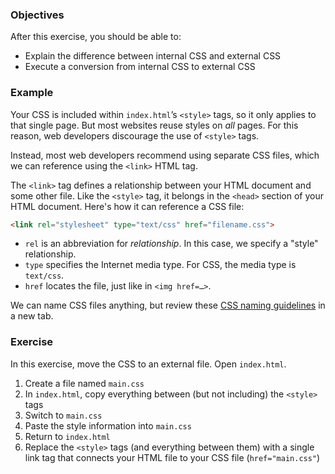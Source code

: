 ### Objectives

After this exercise, you should be able to:

- Explain the difference between internal CSS and external CSS
- Execute a conversion from internal CSS to external CSS

### Example

Your CSS is included within `index.html`’s `<style>` tags, so it only applies to that single page. But most websites reuse styles on *all* pages. For this reason, web developers discourage the use of `<style>` tags.

Instead, most web developers recommend using separate CSS files, which we can reference using the `<link>` HTML tag.

The `<link>` tag defines a relationship between your HTML document and some other file. Like the `<style>` tag, it belongs in the `<head>` section of your HTML document. Here's how it can reference a CSS file:

```html
<link rel="stylesheet" type="text/css" href="filename.css">
```

- `rel` is an abbreviation for *relationship*. In this case, we specify a "style" relationship.
- `type` specifies the Internet media type. For CSS, the media type is `text/css`.
- `href` locates the file, just like in `<img href=…>`.

We can name CSS files anything, but review these [CSS naming guidelines](http://webdesign.about.com/od/css/f/blfaqcssfilenam.htm) in a new tab.

### Exercise

In this exercise, move the CSS to an external file. Open `index.html`.

1. Create a file named `main.css`
2. In `index.html`, copy everything between (but not including) the `<style>` tags
3. Switch to `main.css`
4. Paste the style information into `main.css`
5. Return to `index.html`
6. Replace the `<style>` tags (and everything between them) with a single link tag that connects your HTML file to your CSS file (`href="main.css"`)